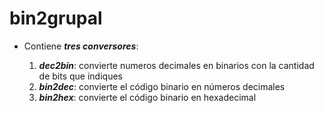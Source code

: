 # bin2grupal

 * Contiene _**tres conversores**_:

   1. _**dec2bin**_: convierte numeros decimales en binarios con la cantidad de bits que indiques
   2. _**bin2dec**_: convierte el código binario en números decimales
   3. _**bin2hex**_: convierte el código binario en hexadecimal